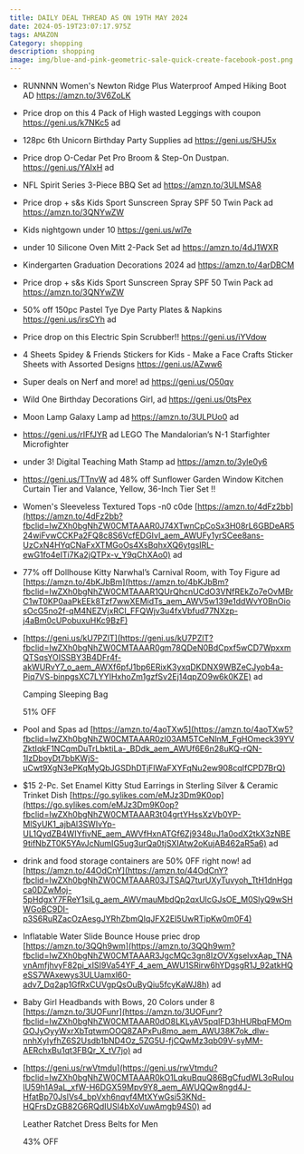 ```yaml
---
title: DAILY DEAL THREAD AS ON 19TH MAY 2024
date: 2024-05-19T23:07:17.975Z
tags: AMAZON
Category: shopping
description: shopping
image: img/blue-and-pink-geometric-sale-quick-create-facebook-post.png
---
```

* RUNNNN Women's Newton Ridge Plus Waterproof Amped Hiking Boot AD https://amzn.to/3V6ZoLK
* Price drop on this 4 Pack of High wasted Leggings with coupon https://geni.us/k7NKc5 ad
* 128pc 6th Unicorn Birthday Party Supplies ad https://geni.us/SHJ5x
* Price drop O-Cedar Pet Pro Broom & Step-On Dustpan. https://geni.us/YAIxH ad
* NFL Spirit Series 3-Piece BBQ Set ad https://amzn.to/3ULMSA8
* Price drop + s&s Kids Sport Sunscreen Spray SPF 50 Twin Pack ad https://amzn.to/3QNYwZW
* Kids nightgown under 10 https://geni.us/wl7e
* under 10 Silicone Oven Mitt 2-Pack Set ad https://amzn.to/4dJ1WXR
* Kindergarten Graduation Decorations 2024 ad https://amzn.to/4arDBCM
* Price drop + s&s Kids Sport Sunscreen Spray SPF 50 Twin Pack ad https://amzn.to/3QNYwZW
* 50% off 150pc Pastel Tye Dye Party Plates & Napkins https://geni.us/irsCYh ad
* Price drop on this Electric Spin Scrubber!! https://geni.us/iYVdow
* 4 Sheets Spidey & Friends Stickers for Kids - Make a Face Crafts Sticker Sheets with Assorted Designs https://geni.us/AZww6
* Super deals on Nerf and more!  ad https://geni.us/O50qv
* Wild One Birthday Decorations Girl, ad https://geni.us/0tsPex
* Moon Lamp Galaxy Lamp ad https://amzn.to/3ULPUo0 ad
* https://geni.us/rIFfJYR ad
  LEGO The Mandalorian’s N-1 Starfighter Microfighter
* under 3! Digital Teaching Math Stamp ad https://amzn.to/3yle0y6
* https://geni.us/TTnvW ad
  48% off
  Sunflower Garden Window Kitchen Curtain Tier and Valance, Yellow, 36-Inch Tier Set !!
* <!--StartFragment-->

  Women's Sleeveless Textured Tops -n0 c0de [https://amzn.to/4dFz2bb](https://amzn.to/4dFz2bb?fbclid=IwZXh0bgNhZW0CMTAAAR0J74XTwnCpCoSx3H08rL6GBDeAR524wiFvwCCKPa2FQ8c8S6VcfEDGIvI_aem_AWUFy1yrSCee8ans-UzCxN4HYqCNaFxXTMGoOs4XsBqhxXQ6ytgsIRL-ewG1fo4eITi7Ka2jQTPx-v_Y9qChXAo0) ad

  <!--EndFragment-->
* <!--StartFragment-->

  77% off Dollhouse Kitty Narwhal’s Carnival Room, with Toy Figure ad [https://amzn.to/4bKJbBm](https://amzn.to/4bKJbBm?fbclid=IwZXh0bgNhZW0CMTAAAR1QUrQhcnUCdO3VNfREkZo7eOvMBrC1wT0KP0aaPkEEk8Tzf7wwXEMidTs_aem_AWV5w139e1ddWvY0BnOiosOcG5no2f-qM4NEZVjxRCI_FFQWjv3u4fxVbfud77NXzp-j4aBm0cUPobuxuHKc9BzF)

  <!--EndFragment-->
* <!--StartFragment-->

  [https://geni.us/kU7PZlT](https://geni.us/kU7PZlT?fbclid=IwZXh0bgNhZW0CMTAAAR0gm78QDeN0BdCpxf5wCD7WpxxmQTSqsYOISSBY3B4DFr4f-akWURvY7_o_aem_AWXf6pfJ1bp6ERixK3yxqDKDNX9WBZeCJyob4a-Piq7VS-binpgsXC7LYYIHxhoZm1gzfSv2Ej14qpZO9w6k0KZE) ad

  Camping Sleeping Bag

  51% OFF

  <!--EndFragment-->
* <!--StartFragment-->

  Pool and Spas ad [https://amzn.to/4aoTXw5](https://amzn.to/4aoTXw5?fbclid=IwZXh0bgNhZW0CMTAAAR0zI03AM5TCeNlnM_FgHOmeck39YVZktIqkF1NCqmDuTrLbktiLa-_BDdk_aem_AWUf6E6n28uKQ-rQN-1IzDboyDt7bbKWjS-uCwt9XgN3ePKqMyQbJGSDhDTjFlWaFXYFqNu2ew908cqIfCPD7BrQ)

  <!--EndFragment-->
* <!--StartFragment-->

  $15 2-Pc. Set Enamel Kitty Stud Earrings in Sterling Silver & Ceramic Trinket Dish [https://go.sylikes.com/eMJz3Dm9K0op](https://go.sylikes.com/eMJz3Dm9K0op?fbclid=IwZXh0bgNhZW0CMTAAAR3t04grtYHssXzVb0YP-MlSyUK1_ajbAl3SWIvYp-UL1QydZB4WIYfivNE_aem_AWVfHxnATGf6Zj9348uJ1a0odX2tkX3zNBE9tifNbZT0K5YAvJcNumIG5ug3urQa0tjSXIAtw2oKujAB462aR5a6) ad

  <!--EndFragment-->
* <!--StartFragment-->

  drink and food storage containers are 50% 0FF right now! ad [https://amzn.to/44OdCnY](https://amzn.to/44OdCnY?fbclid=IwZXh0bgNhZW0CMTAAAR03JTSAQ7turUXyTuvyoh_TtH1dnHgqca0DZwMoj-5pHdgxY7FReY1siLg_aem_AWVmauMbdQp2qxUlcGJsOE_M0SlyQ9wSHWGoBC9DI-p3S6RuRZacOzAesgJYRhZbmQIqJFX2EI5UwRTipKw0m0F4)

  <!--EndFragment-->
* <!--StartFragment-->

  Inflatable Water Slide Bounce House priec drop [https://amzn.to/3QQh9wm](https://amzn.to/3QQh9wm?fbclid=IwZXh0bgNhZW0CMTAAAR3JgcMQc3gn8IzOVXgselvxAap_TNAvnAmfjhvyF82pi_xISI9Va54YF_4_aem_AWU1SRirw6hYDgsgR1J_92atkHQeSS7WAxewys3ULUamxl60-adv7_Dq2ap1GfRxCUVgpQsOuByQiu5fcyKaWJ8h) ad

  <!--EndFragment-->
* <!--StartFragment-->

  Baby Girl Headbands with Bows, 20 Colors under 8 [https://amzn.to/3UOFunr](https://amzn.to/3UOFunr?fbclid=IwZXh0bgNhZW0CMTAAAR0dO8LKLyAV5pqIFD3hHURbqFMOmGOJyOyyWxrXbTqtwmOOQ8ZAPxPu8mo_aem_AWU38K7ok_dlw-nnhXyIyfhZ6S2Usdb1bND4Oz_5ZG5U-fjCQwMz3qb09V-syMM-AERchxBu1qt3FBQr_X_tV7jo) ad

  <!--EndFragment-->
* <!--StartFragment-->

  [https://geni.us/rwVtmdu](https://geni.us/rwVtmdu?fbclid=IwZXh0bgNhZW0CMTAAAR0kO1LqkuBquQ86BgCfudWL3oRuIoulU59h1A9aL_xfW-H6DGX59Mpv9Y8_aem_AWUQQw8ngd4J-HfatBp70JslVs4_bpVxh6nqvf4MtXYwGsi53KNd-HQFrsDzGB82G6RQdIUSl4bXoVuwAmgb94S0) ad

  Leather Ratchet Dress Belts for Men

  43% OFF

  <!--EndFragment-->